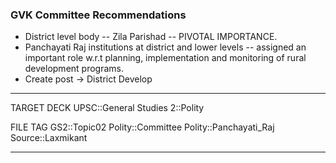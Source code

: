### GVK Committee Recommendations
- District level body -- Zila Parishad -- PIVOTAL IMPORTANCE.
- Panchayati Raj institutions at district and lower levels -- assigned an important role w.r.t planning, implementation and monitoring of rural development programs.
- Create post -> District Develop

---

TARGET DECK
UPSC::General Studies 2::Polity

FILE TAG
GS2::Topic02 Polity::Committee Polity::Panchayati_Raj Source::Laxmikant

---